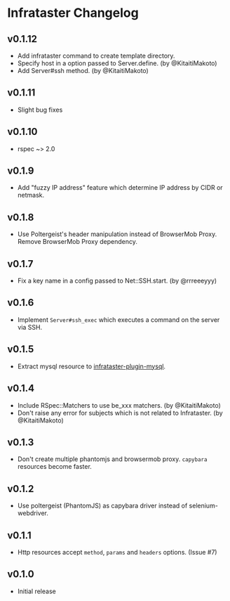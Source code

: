 # Infrataster Changelog
## v0.1.12

* Add infrataster command to create template directory.
* Specify host in a option passed to Server.define. (by @KitaitiMakoto)
* Add Server#ssh method. (by @KitaitiMakoto)

## v0.1.11

* Slight bug fixes

## v0.1.10

* rspec ~> 2.0

## v0.1.9

* Add "fuzzy IP address" feature which determine IP address by CIDR or netmask.

## v0.1.8

* Use Poltergeist's header manipulation instead of BrowserMob Proxy. Remove BrowserMob Proxy dependency.

## v0.1.7

* Fix a key name in a config passed to Net::SSH.start. (by @rrreeeyyy)

## v0.1.6

* Implement `Server#ssh_exec` which executes a command on the server via SSH.

## v0.1.5

* Extract mysql resource to [infrataster-plugin-mysql](https://github.com/ryotarai/infrataster-plugin-mysql).

## v0.1.4

* Include RSpec::Matchers to use be_xxx matchers. (by @KitaitiMakoto)
* Don't raise any error for subjects which is not related to Infrataster. (by @KitaitiMakoto)

## v0.1.3

* Don't create multiple phantomjs and browsermob proxy. `capybara` resources become faster.

## v0.1.2

* Use poltergeist (PhantomJS) as capybara driver instead of selenium-webdriver.

## v0.1.1

* Http resources accept `method`, `params` and `headers` options. (Issue #7)

## v0.1.0

* Initial release

